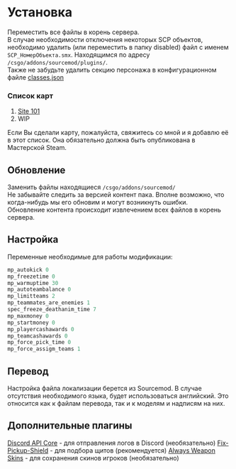 # Установка
Переместить все файлы в корень сервера.  
В случае необходимости отключения некоторых SCP объектов, необходимо удалить (или переместить в папку disabled) файл с именем `SCP_НомерОбъекта.smx`. Находящимся по адресу `/csgo/addons/sourcemod/plugins/`.  
Также не забудьте удалить секцию персонажа в конфигурационном файле [classes.json](https://github.com/GeTtOo/SCP-Breach-CSGO/blob/main/addons/sourcemod/configs/scp/scp_site101/classes.json)  

### Список карт
1. [Site 101](https://steamcommunity.com/sharedfiles/filedetails/?id=2424265786)
2. WIP

Если Вы сделали карту, пожалуйста, свяжитесь со мной и я добавлю её в этот список. Она обязательно должна быть опубликована в Мастерской Steam.  

## Обновление 
Заменить файлы находящиеся `/csgo/addons/sourcemod/`  
Не забывайте следить за версией контент пака. Вполне возможно, что когда-нибудь мы его обновим и могут возникнуть ошибки.  
Обновление контента происходит извлечением всех файлов в корень сервера.  

## Настройка

Переменные необходимые для работы модификации:  

```c
mp_autokick 0
mp_freezetime 0
mp_warmuptime 30
mp_autoteambalance 0
mp_limitteams 2
mp_teammates_are_enemies 1
spec_freeze_deathanim_time 7
mp_maxmoney	0
mp_startmoney 0
mp_playercashawards 0
mp_teamcashawards 0
mp_force_pick_time 0
mp_force_assigm_teams 1
```

## Перевод

Настройка файла локализации берется из Sourcemod. В случае отсутствия необходимого языка, будет использоваться английский. Это относится как к файлам перевода, так и к моделям и надписям на них.  

## Дополнительные плагины
[Discord API Core](https://github.com/CrazyHackGUT/Discord) - для отправления логов в Discord (необязательно)
[Fix-Pickup-Shield](https://github.com/theelsaud/Fix-Pickup-Shield) - для подбора щитов (рекомендуется)
[Always Weapon Skins](https://forums.alliedmods.net/showthread.php?t=237114) - для сохранения скинов игроков (необязательно)
